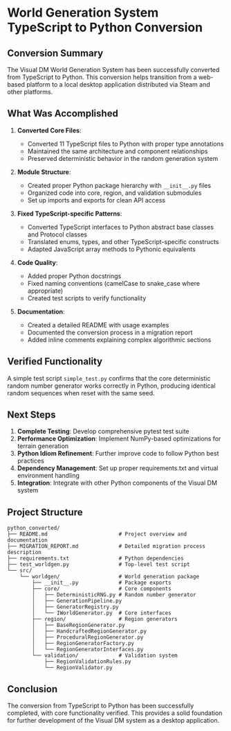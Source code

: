 # World Generation System TypeScript to Python Conversion

## Conversion Summary

The Visual DM World Generation System has been successfully converted from TypeScript to Python. This conversion helps transition from a web-based platform to a local desktop application distributed via Steam and other platforms.

## What Was Accomplished

1. **Converted Core Files**:
   - Converted 11 TypeScript files to Python with proper type annotations
   - Maintained the same architecture and component relationships
   - Preserved deterministic behavior in the random generation system

2. **Module Structure**:
   - Created proper Python package hierarchy with `__init__.py` files
   - Organized code into core, region, and validation submodules
   - Set up imports and exports for clean API access

3. **Fixed TypeScript-specific Patterns**:
   - Converted TypeScript interfaces to Python abstract base classes and Protocol classes
   - Translated enums, types, and other TypeScript-specific constructs
   - Adapted JavaScript array methods to Pythonic equivalents

4. **Code Quality**:
   - Added proper Python docstrings
   - Fixed naming conventions (camelCase to snake_case where appropriate)
   - Created test scripts to verify functionality

5. **Documentation**:
   - Created a detailed README with usage examples
   - Documented the conversion process in a migration report
   - Added inline comments explaining complex algorithmic sections

## Verified Functionality

A simple test script `simple_test.py` confirms that the core deterministic random number generator works correctly in Python, producing identical random sequences when reset with the same seed.

## Next Steps

1. **Complete Testing**: Develop comprehensive pytest test suite
2. **Performance Optimization**: Implement NumPy-based optimizations for terrain generation
3. **Python Idiom Refinement**: Further improve code to follow Python best practices
4. **Dependency Management**: Set up proper requirements.txt and virtual environment handling
5. **Integration**: Integrate with other Python components of the Visual DM system

## Project Structure

```
python_converted/
├── README.md                       # Project overview and documentation
├── MIGRATION_REPORT.md             # Detailed migration process description
├── requirements.txt                # Python dependencies
├── test_worldgen.py                # Top-level test script
└── src/
    └── worldgen/                   # World generation package
        ├── __init__.py             # Package exports
        ├── core/                   # Core components
        │   ├── DeterministicRNG.py # Random number generator
        │   ├── GenerationPipeline.py
        │   ├── GeneratorRegistry.py
        │   └── IWorldGenerator.py  # Core interfaces
        ├── region/                 # Region generators
        │   ├── BaseRegionGenerator.py
        │   ├── HandcraftedRegionGenerator.py
        │   ├── ProceduralRegionGenerator.py
        │   ├── RegionGeneratorFactory.py
        │   └── RegionGeneratorInterfaces.py
        └── validation/             # Validation system
            ├── RegionValidationRules.py
            └── RegionValidator.py
```

## Conclusion

The conversion from TypeScript to Python has been successfully completed, with core functionality verified. This provides a solid foundation for further development of the Visual DM system as a desktop application. 